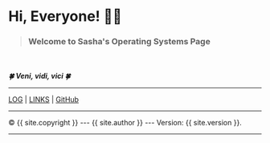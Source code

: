 # **Hi, Everyone! 🤩🙌**

>### **Welcome to Sasha's Operating Systems Page**
>
<br><br>
**_🍀 Veni, vidi, vici 🍀_**

---

[LOG]({{site.baseurl}}{{site.myloglink}}) | [LINKS]({{site.baseurl}}/LINKS/) | [GitHub]({{site.githublink}})

<hr>
&copy; {{ site.copyright }} --- {{ site.author }} --- Version: {{ site.version }}.
<hr>

